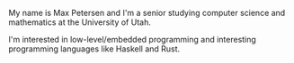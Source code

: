 
My name is Max Petersen and I'm a senior studying computer science and mathematics at the University of Utah.

I'm interested in low-level/embedded programming and interesting programming languages like Haskell and Rust.

<!---
GuyWithaPC/GuyWithaPC is a ✨ special ✨ repository because its `README.md` (this file) appears on your GitHub profile.
You can click the Preview link to take a look at your changes.
--->
